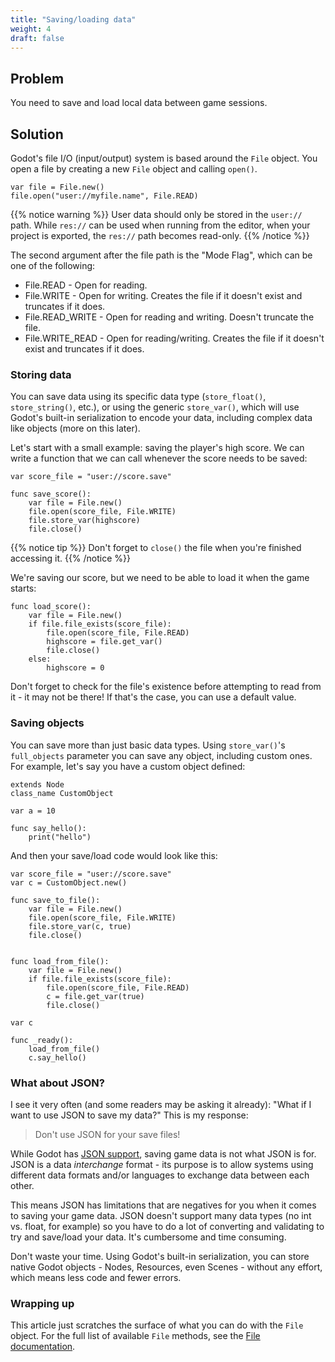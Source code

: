 ```yaml
---
title: "Saving/loading data"
weight: 4
draft: false
---
```


## Problem

You need to save and load local data between game sessions.

## Solution

Godot's file I/O (input/output) system is based around the `File` object. You open a file by creating a new `File` object and calling `open()`.

```gdscript
var file = File.new()
file.open("user://myfile.name", File.READ)
```

{{% notice warning %}}
User data should only be stored in the `user://` path. While `res://` can be used when running from the editor, when your project is exported, the `res://` path becomes read-only.
{{% /notice %}}

The second argument after the file path is the "Mode Flag", which can be one of the following:

* File.READ - Open for reading.
* File.WRITE - Open for writing. Creates the file if it doesn't exist and truncates if it does.
* File.READ_WRITE - Open for reading and writing. Doesn't truncate the file.
* File.WRITE_READ - Open for reading/writing. Creates the file if it doesn't exist and truncates if it does.

### Storing data

You can save data using its specific data type (`store_float()`, `store_string()`, etc.), or using the generic `store_var()`, which will use Godot's built-in serialization to encode your data, including complex data like objects (more on this later).

Let's start with a small example: saving the player's high score. We can write a function that we can call whenever the score needs to be saved:

```gdscript
var score_file = "user://score.save"

func save_score():
    var file = File.new()
    file.open(score_file, File.WRITE)
    file.store_var(highscore)
    file.close()
```

{{% notice tip %}}
Don't forget to `close()` the file when you're finished accessing it.
{{% /notice %}}

We're saving our score, but we need to be able to load it when the game starts:

```gdscript
func load_score():
    var file = File.new()
    if file.file_exists(score_file):
        file.open(score_file, File.READ)
        highscore = file.get_var()
        file.close()
    else:
        highscore = 0
```

Don't forget to check for the file's existence before attempting to read from it - it may not be there! If that's the case, you can use a default value.

### Saving objects

You can save more than just basic data types. Using `store_var()`'s `full_objects` parameter you can save any object, including custom ones. For example, let's say you have a custom object defined:

```gdscript
extends Node
class_name CustomObject

var a = 10

func say_hello():
    print("hello")
```

And then your save/load code would look like this:

```gdscript
var score_file = "user://score.save"
var c = CustomObject.new()

func save_to_file():
    var file = File.new()
    file.open(score_file, File.WRITE)
    file.store_var(c, true)
    file.close()


func load_from_file():
    var file = File.new()
    if file.file_exists(score_file):
        file.open(score_file, File.READ)
        c = file.get_var(true)
        file.close()
```

```gdscript
var c

func _ready():
    load_from_file()
    c.say_hello()
```

### What about JSON?

I see it very often (and some readers may be asking it already): "What if I want to use JSON to save my data?" This is my response:

> Don't use JSON for your save files!

While Godot has [JSON support](https://docs.godotengine.org/en/latest/classes/class_json.html), saving game data is not what JSON is for. JSON is a data *interchange* format - its purpose is to allow systems using different data formats and/or languages to exchange data between each other.

This means JSON has limitations that are negatives for you when it comes to saving your game data. JSON doesn't support many data types (no int vs. float, for example) so you have to do a lot of converting and validating to try and save/load your data. It's cumbersome and time consuming.

Don't waste your time. Using Godot's built-in serialization, you can store native Godot objects - Nodes, Resources, even Scenes - without any effort, which means less code and fewer errors.

### Wrapping up

This article just scratches the surface of what you can do with the `File` object. For the full list of available `File` methods, see the [File documentation](https://docs.godotengine.org/en/latest/classes/class_file.html).